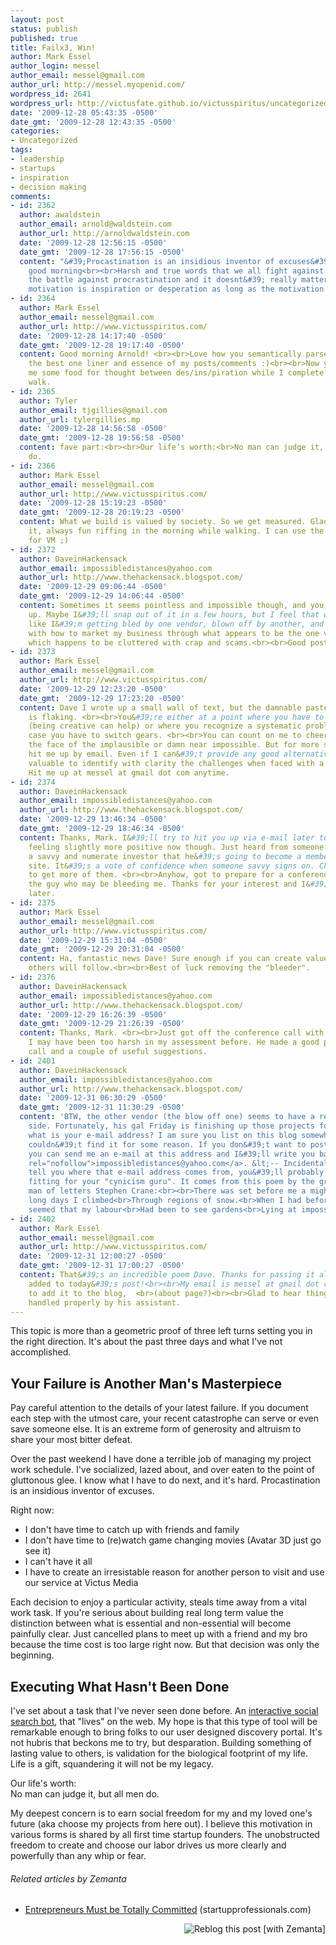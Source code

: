 ```yaml
---
layout: post
status: publish
published: true
title: Failx3, Win!
author: Mark Essel
author_login: messel
author_email: messel@gmail.com
author_url: http://messel.myopenid.com/
wordpress_id: 2641
wordpress_url: http://victusfate.github.io/victusspiritus/uncategorized/2009/12/28/failx3-win/
date: '2009-12-28 05:43:35 -0500'
date_gmt: '2009-12-28 12:43:35 -0500'
categories:
- Uncategorized
tags:
- leadership
- startups
- inspiration
- decision making
comments:
- id: 2362
  author: awaldstein
  author_email: arnold@waldstein.com
  author_url: http://arnoldwaldstein.com
  date: '2009-12-28 12:56:15 -0500'
  date_gmt: '2009-12-28 17:56:15 -0500'
  content: "&#39;Procastination is an insidious inventor of excuses&#39;<br><br>Mark,
    good morning<br><br>Harsh and true words that we all fight against. We will win
    the battle against procrastination and it doesnt&#39; really matter whether the
    motivation is inspiration or desperation as long as the motivation persists."
- id: 2364
  author: Mark Essel
  author_email: messel@gmail.com
  author_url: http://www.victusspiritus.com/
  date: '2009-12-28 14:17:40 -0500'
  date_gmt: '2009-12-28 19:17:40 -0500'
  content: Good morning Arnold! <br><br>Love how you semantically parse and capture
    the best one liner and essence of my posts/comments :)<br><br>Now you have given
    me some food for thought between des/ins/piration while I complete my morning
    walk.
- id: 2365
  author: Tyler
  author_email: tjgillies@gmail.com
  author_url: tylergillies.mp
  date: '2009-12-28 14:56:58 -0500'
  date_gmt: '2009-12-28 19:56:58 -0500'
  content: fave part:<br><br>Our life’s worth:<br>No man can judge it, but all men
    do.
- id: 2366
  author: Mark Essel
  author_email: messel@gmail.com
  author_url: http://www.victusspiritus.com/
  date: '2009-12-28 15:19:23 -0500'
  date_gmt: '2009-12-28 20:19:23 -0500'
  content: What we build is valued by society. So we get measured. Glad you liked
    it, always fun riffing in the morning while walking. I can use the sales practice
    for VM ;)
- id: 2372
  author: DaveinHackensack
  author_email: impossibledistances@yahoo.com
  author_url: http://www.thehackensack.blogspot.com/
  date: '2009-12-29 09:06:44 -0500'
  date_gmt: '2009-12-29 14:06:44 -0500'
  content: Sometimes it seems pointless and impossible though, and you feel like giving
    up. Maybe I&#39;ll snap out of it in a few hours, but I feel that way now. I feel
    like I&#39;m getting bled by one vendor, blown off by another, and I&#39;m wrestling
    with how to market my business through what appears to be the one viable channel
    which happens to be cluttered with crap and scams.<br><br>Good post though.
- id: 2373
  author: Mark Essel
  author_email: messel@gmail.com
  author_url: http://www.victusspiritus.com/
  date: '2009-12-29 12:23:20 -0500'
  date_gmt: '2009-12-29 17:23:20 -0500'
  content: Dave I wrote up a small wall of text, but the damnable paste on my iPhone
    is flaking. <br><br>You&#39;re either at a point where you have to push through
    (being creative can help) or where you recognize a systematic problem in which
    case you have to switch gears. <br><br>You can count on me to cheer you on in
    the face of the implausible or damn near impossible. But for more specific feedback,
    hit me up by email. Even if I can&#39;t provide any good alternatives I find it&#39;s
    valuable to identify with clarity the challenges when faced with a hellish task.
    Hit me up at messel at gmail dot com anytime.
- id: 2374
  author: DaveinHackensack
  author_email: impossibledistances@yahoo.com
  author_url: http://www.thehackensack.blogspot.com/
  date: '2009-12-29 13:46:34 -0500'
  date_gmt: '2009-12-29 18:46:34 -0500'
  content: Thanks, Mark. I&#39;ll try to hit you up via e-mail later today. I&#39;m
    feeling slightly more positive now though. Just heard from someone I respect as
    a savvy and numerate investor that he&#39;s going to become a member of the first
    site. It&#39;s a vote of confidence when someone savvy signs on. Challenge is
    to get more of them. <br><br>Anyhow, got to prepare for a conference call with
    the guy who may be bleeding me. Thanks for your interest and I&#39;ll reach out
    later.
- id: 2375
  author: Mark Essel
  author_email: messel@gmail.com
  author_url: http://www.victusspiritus.com/
  date: '2009-12-29 15:31:04 -0500'
  date_gmt: '2009-12-29 20:31:04 -0500'
  content: Ha, fantastic news Dave! Sure enough if you can create value to the best,
    others will follow.<br><br>Best of luck removing the "bleeder".
- id: 2376
  author: DaveinHackensack
  author_email: impossibledistances@yahoo.com
  author_url: http://www.thehackensack.blogspot.com/
  date: '2009-12-29 16:26:39 -0500'
  date_gmt: '2009-12-29 21:26:39 -0500'
  content: Thanks, Mark. <br><br>Just got off the conference call with that vendor.
    I may have been too harsh in my assessment before. He made a good point in our
    call and a couple of useful suggestions.
- id: 2401
  author: DaveinHackensack
  author_email: impossibledistances@yahoo.com
  author_url: http://www.thehackensack.blogspot.com/
  date: '2009-12-31 06:30:29 -0500'
  date_gmt: '2009-12-31 11:30:29 -0500'
  content: 'BTW, the other vendor (the blow off one) seems to have a real self-destructive
    side. Fortunately, his gal Friday is finishing up those projects for me. <br><br>Mark,
    what is your e-mail address? I am sure you list on this blog somewhere, but I
    couldn&#39;t find it for some reason. If you don&#39;t want to post it here, maybe
    you can send me an e-mail at this address and I&#39;ll write you back: <a href="mailto:impossibledistances@yahoo.com"
    rel="nofollow">impossibledistances@yahoo.com</a>. &lt;-- Incidentally, when I
    tell you where that e-mail address comes from, you&#39;ll probably think it&#39;s
    fitting for your "cynicism guru". It comes from this poem by the great New Jersey
    man of letters Stephen Crane:<br><br>There was set before me a mighty hill,<br>And
    long days I climbed<br>Through regions of snow.<br>When I had before me the summit-view,<br>It
    seemed that my labour<br>Had been to see gardens<br>Lying at impossible distances.'
- id: 2402
  author: Mark Essel
  author_email: messel@gmail.com
  author_url: http://www.victusspiritus.com/
  date: '2009-12-31 12:00:27 -0500'
  date_gmt: '2009-12-31 17:00:27 -0500'
  content: That&#39;s an incredible poem Dave. Thanks for passing it along. It&#39;s  <br>getting
    added to today&#39;s post!<br><br>My email is messel at gmail dot com. I need
    to add it to the blog,  <br>(about page?)<br><br>Glad to hear things are being
    handled properly by his assistant.
---
```

<p>This topic is more than a geometric proof of three left turns setting you in the right direction. It's about the past three days and what I've not accomplished.</p>
<h2>Your Failure is Another Man's Masterpiece</h2>
<p>Pay careful attention to the details of your latest failure. If you document each step with the utmost care, your recent catastrophe can serve or even save someone else. It is an extreme form of generosity and altruism to share your most bitter defeat.</p>
<p>Over the past weekend I have done a terrible job of managing my project work schedule. I've socialized, lazed about, and over eaten to the point of gluttonous glee. I know what I have to do next, and it's hard. Procastination is an insidious inventor of excuses.</p>
<p>Right now:</p>
<ul>
<li>I don't have time to catch up with friends and family</li>
<li>I don't have time to (re)watch game changing movies (Avatar 3D just go see it)</li>
<li>I can't have it all</li>
<li>I have to create an irresistable reason for another person to visit and use our service at Victus Media</li>
</ul>
<p>Each decision to enjoy a particular activity, steals time away from a vital work task. If you're serious about building real long term value the distinction between what is essential and non-essential will become painfully clear. Just cancelled plans to meet up with a friend and my bro because the time cost is too large right now. But that decision was only the beginning.</p>
<h2>Executing What Hasn't Been Done</h2>
<p>I've set about a task that I've never seen done before. An <a href="http://victusfate.github.io/victusspiritus/uncategorized/2009/12/23/read-write-social-bot/">interactive social search bot</a>, that "lives" on the web. My hope is that this type of tool will be remarkable enough to bring folks to our user designed discovery portal. It's not hubris that beckons me to try, but desparation. Building something of lasting value to others, is validation for the biological footprint of my life. Life is a gift, squandering it will not be my legacy.</p>
<p>Our life's worth:<br />
No man can judge it, but all men do.</p>
<p>My deepest concern is to earn social freedom for my and my loved one's future (aka choose my projects from here out). I believe this motivation in various forms is shared by all first time startup founders. The unobstructed freedom to create and choose our labor drives us more clearly and powerfully than any whip or fear.</p>
<h6 class="zemanta-related-title" style="font-size: 1em;">Related articles by Zemanta</h6>
<ul class="zemanta-article-ul">
<li class="zemanta-article-ul-li"><a href="http://blog.startupprofessionals.com/2010/01/entrepreneurs-must-be-totally-committed.html">Entrepreneurs Must be Totally Committed</a> (startupprofessionals.com)</li>
</ul>
<div class="zemanta-pixie" style="margin-top: 10px; height: 15px;"><a class="zemanta-pixie-a" title="Reblog this post [with Zemanta]" href="http://reblog.zemanta.com/zemified/d9f625b8-4312-404d-9054-fbc10e2c6524/"><img class="zemanta-pixie-img" style="border: none; float: right;" src="http://img.zemanta.com/reblog_e.png?x-id=d9f625b8-4312-404d-9054-fbc10e2c6524" alt="Reblog this post [with Zemanta]" /></a><span class="zem-script more-related pretty-attribution"><script src="http://static.zemanta.com/readside/loader.js" type="text/javascript"></script></span></div>

